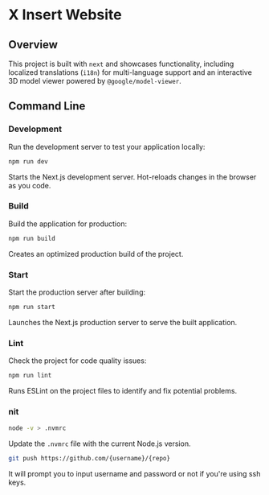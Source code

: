 # X Insert Website

## Overview
This project is built with `next` and showcases functionality, including localized translations (`i18n`) for multi-language support and an interactive 3D model viewer powered by `@google/model-viewer`.

## Command Line
### Development
Run the development server to test your application locally:

```bash
npm run dev
```
Starts the Next.js development server. Hot-reloads changes in the browser as you code.

### Build
Build the application for production:
```bash
npm run build
```
Creates an optimized production build of the project.

### Start
Start the production server after building:
```bash
npm run start
```
Launches the Next.js production server to serve the built application.

### Lint
Check the project for code quality issues:
```bash
npm run lint
```
Runs ESLint on the project files to identify and fix potential problems.

### nit

```bash
node -v > .nvmrc
```
Update the `.nvmrc` file with the current Node.js version.


```bash
git push https://github.com/{username}/{repo}
```

It will prompt you to input username and password or not if you're using ssh keys.